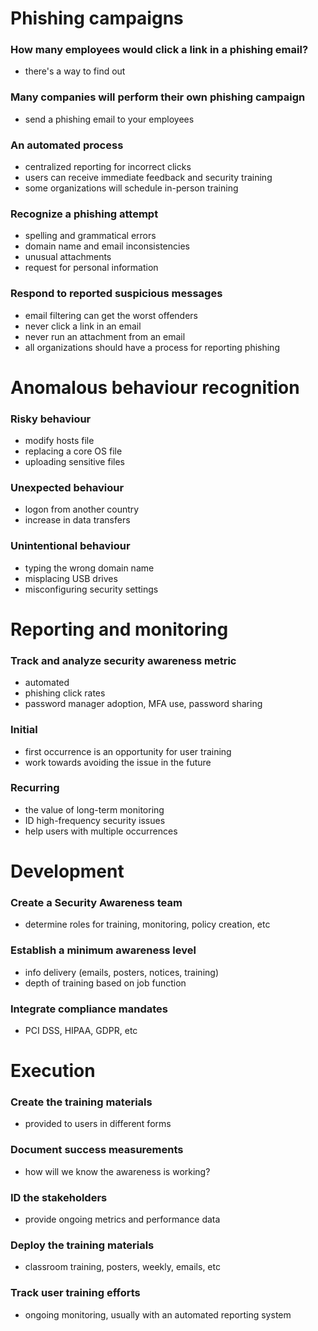 # Phishing campaigns
### How many employees would click a link in a phishing email?
- there's a way to find out
### Many companies will perform their own phishing campaign
- send a phishing email to your employees
### An automated process
- centralized reporting for incorrect clicks
- users can receive immediate feedback and security training
- some organizations will schedule in-person training
### Recognize a phishing attempt
- spelling and grammatical errors
- domain name and email inconsistencies
- unusual attachments
- request for personal information
### Respond to reported suspicious messages
- email filtering can get the worst offenders
- never click a link in an email
- never run an attachment from an email
- all organizations should have a process for reporting phishing
# Anomalous behaviour recognition
### Risky behaviour
- modify hosts file
- replacing a core OS file
- uploading sensitive files
### Unexpected behaviour
- logon from another country
- increase in data transfers
### Unintentional behaviour
- typing the wrong domain name
- misplacing USB drives
- misconfiguring security settings
# Reporting and monitoring
### Track and analyze security awareness metric
- automated
- phishing click rates
- password manager adoption, MFA use, password sharing
### Initial
- first occurrence is an opportunity for user training
- work towards avoiding the issue in the future
### Recurring
- the value of long-term monitoring
- ID high-frequency security issues
- help users with multiple occurrences
# Development
### Create a Security Awareness team
- determine roles for training, monitoring, policy creation, etc
### Establish a minimum awareness level
- info delivery (emails, posters, notices, training)
- depth of training based on job function
### Integrate compliance mandates
- PCI DSS, HIPAA, GDPR, etc
# Execution
### Create the training materials
- provided to users in different forms
### Document success measurements
- how will we know the awareness is working?
### ID the stakeholders
- provide ongoing metrics and performance data
### Deploy the training materials
- classroom training, posters, weekly, emails, etc
### Track user training efforts
- ongoing monitoring, usually with an automated reporting system